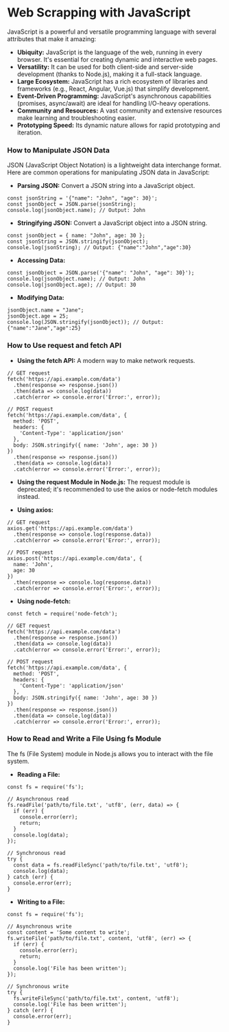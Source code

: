 # Web Scrapping with JavaScript
JavaScript is a powerful and versatile programming language with several attributes that make it amazing:

- **Ubiquity:** JavaScript is the language of the web, running in every browser. It's essential for creating dynamic and interactive web pages.
- **Versatility:** It can be used for both client-side and server-side development (thanks to Node.js), making it a full-stack language.
- **Large Ecosystem:** JavaScript has a rich ecosystem of libraries and frameworks (e.g., React, Angular, Vue.js) that simplify development.
- **Event-Driven Programming:** JavaScript's asynchronous capabilities (promises, async/await) are ideal for handling I/O-heavy operations.
- **Community and Resources:** A vast community and extensive resources make learning and troubleshooting easier.
- **Prototyping Speed:** Its dynamic nature allows for rapid prototyping and iteration.

### How to Manipulate JSON Data
JSON (JavaScript Object Notation) is a lightweight data interchange format. Here are common operations for manipulating JSON data in JavaScript:

- **Parsing JSON:** Convert a JSON string into a JavaScript object.
```
const jsonString = '{"name": "John", "age": 30}';
const jsonObject = JSON.parse(jsonString);
console.log(jsonObject.name); // Output: John
```

- **Stringifying JSON:** Convert a JavaScript object into a JSON string.
```
const jsonObject = { name: "John", age: 30 };
const jsonString = JSON.stringify(jsonObject);
console.log(jsonString); // Output: {"name":"John","age":30}
```

- **Accessing Data:**
```
const jsonObject = JSON.parse('{"name": "John", "age": 30}');
console.log(jsonObject.name); // Output: John
console.log(jsonObject.age); // Output: 30
```

- **Modifying Data:**
```
jsonObject.name = "Jane";
jsonObject.age = 25;
console.log(JSON.stringify(jsonObject)); // Output: {"name":"Jane","age":25}
```

### How to Use request and fetch API
- **Using the fetch API:** A modern way to make network requests.
```
// GET request
fetch('https://api.example.com/data')
  .then(response => response.json())
  .then(data => console.log(data))
  .catch(error => console.error('Error:', error));

// POST request
fetch('https://api.example.com/data', {
  method: 'POST',
  headers: {
    'Content-Type': 'application/json'
  },
  body: JSON.stringify({ name: 'John', age: 30 })
})
  .then(response => response.json())
  .then(data => console.log(data))
  .catch(error => console.error('Error:', error));
```

- **Using the request Module in Node.js:** The request module is deprecated; it's recommended to use the axios or node-fetch modules instead.

- **Using axios:**
```
// GET request
axios.get('https://api.example.com/data')
  .then(response => console.log(response.data))
  .catch(error => console.error('Error:', error));

// POST request
axios.post('https://api.example.com/data', {
  name: 'John',
  age: 30
})
  .then(response => console.log(response.data))
  .catch(error => console.error('Error:', error));
```

- **Using node-fetch:**
```
const fetch = require('node-fetch');

// GET request
fetch('https://api.example.com/data')
  .then(response => response.json())
  .then(data => console.log(data))
  .catch(error => console.error('Error:', error));

// POST request
fetch('https://api.example.com/data', {
  method: 'POST',
  headers: {
    'Content-Type': 'application/json'
  },
  body: JSON.stringify({ name: 'John', age: 30 })
})
  .then(response => response.json())
  .then(data => console.log(data))
  .catch(error => console.error('Error:', error));
```

### How to Read and Write a File Using fs Module
The fs (File System) module in Node.js allows you to interact with the file system.

- **Reading a File:**
```
const fs = require('fs');

// Asynchronous read
fs.readFile('path/to/file.txt', 'utf8', (err, data) => {
  if (err) {
    console.error(err);
    return;
  }
  console.log(data);
});

// Synchronous read
try {
  const data = fs.readFileSync('path/to/file.txt', 'utf8');
  console.log(data);
} catch (err) {
  console.error(err);
}
```

- **Writing to a File:**
```
const fs = require('fs');

// Asynchronous write
const content = 'Some content to write';
fs.writeFile('path/to/file.txt', content, 'utf8', (err) => {
  if (err) {
    console.error(err);
    return;
  }
  console.log('File has been written');
});

// Synchronous write
try {
  fs.writeFileSync('path/to/file.txt', content, 'utf8');
  console.log('File has been written');
} catch (err) {
  console.error(err);
}
```